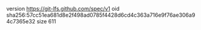 version https://git-lfs.github.com/spec/v1
oid sha256:57cc51ea681d8e2f498ad0785f4428d6cd4c363a716e9f76ae306a94c7365e32
size 611
